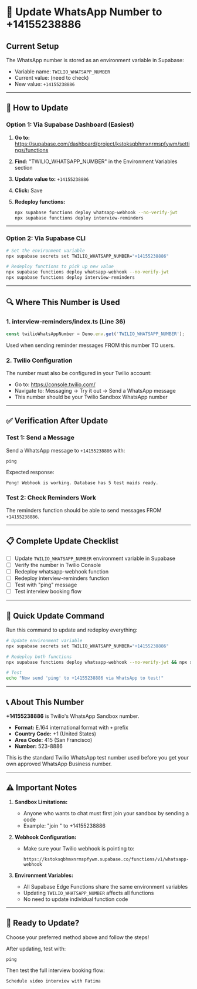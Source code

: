 # 📱 Update WhatsApp Number to +14155238886

## Current Setup

The WhatsApp number is stored as an environment variable in Supabase:
- Variable name: `TWILIO_WHATSAPP_NUMBER`
- Current value: (need to check)
- New value: `+14155238886`

---

## 🔧 How to Update

### Option 1: Via Supabase Dashboard (Easiest)

1. **Go to:** https://supabase.com/dashboard/project/kstoksqbhmxnrmspfywm/settings/functions

2. **Find:** "TWILIO_WHATSAPP_NUMBER" in the Environment Variables section

3. **Update value to:** `+14155238886`

4. **Click:** Save

5. **Redeploy functions:**
   ```bash
   npx supabase functions deploy whatsapp-webhook --no-verify-jwt
   npx supabase functions deploy interview-reminders
   ```

---

### Option 2: Via Supabase CLI

```bash
# Set the environment variable
npx supabase secrets set TWILIO_WHATSAPP_NUMBER="+14155238886"

# Redeploy functions to pick up new value
npx supabase functions deploy whatsapp-webhook --no-verify-jwt
npx supabase functions deploy interview-reminders
```

---

## 🔍 Where This Number is Used

### 1. **interview-reminders/index.ts** (Line 36)
```typescript
const twilioWhatsAppNumber = Deno.env.get('TWILIO_WHATSAPP_NUMBER');
```

Used when sending reminder messages FROM this number TO users.

### 2. **Twilio Configuration**
The number must also be configured in your Twilio account:
- Go to: https://console.twilio.com/
- Navigate to: Messaging → Try it out → Send a WhatsApp message
- This number should be your Twilio Sandbox WhatsApp number

---

## ✅ Verification After Update

### Test 1: Send a Message
Send a WhatsApp message to `+14155238886` with:
```
ping
```

Expected response:
```
Pong! Webhook is working. Database has 5 test maids ready.
```

### Test 2: Check Reminders Work
The reminders function should be able to send messages FROM `+14155238886`.

---

## 📋 Complete Update Checklist

- [ ] Update `TWILIO_WHATSAPP_NUMBER` environment variable in Supabase
- [ ] Verify the number in Twilio Console
- [ ] Redeploy whatsapp-webhook function
- [ ] Redeploy interview-reminders function
- [ ] Test with "ping" message
- [ ] Test interview booking flow

---

## 🚀 Quick Update Command

Run this command to update and redeploy everything:

```bash
# Update environment variable
npx supabase secrets set TWILIO_WHATSAPP_NUMBER="+14155238886"

# Redeploy both functions
npx supabase functions deploy whatsapp-webhook --no-verify-jwt && npx supabase functions deploy interview-reminders

# Test
echo "Now send 'ping' to +14155238886 via WhatsApp to test!"
```

---

## 📞 About This Number

**+14155238886** is Twilio's WhatsApp Sandbox number.

- **Format:** E.164 international format with `+` prefix
- **Country Code:** +1 (United States)
- **Area Code:** 415 (San Francisco)
- **Number:** 523-8886

This is the standard Twilio WhatsApp test number used before you get your own approved WhatsApp Business number.

---

## ⚠️ Important Notes

1. **Sandbox Limitations:**
   - Anyone who wants to chat must first join your sandbox by sending a code
   - Example: "join <your-sandbox-code>" to +14155238886

2. **Webhook Configuration:**
   - Make sure your Twilio webhook is pointing to:
     ```
     https://kstoksqbhmxnrmspfywm.supabase.co/functions/v1/whatsapp-webhook
     ```

3. **Environment Variables:**
   - All Supabase Edge Functions share the same environment variables
   - Updating `TWILIO_WHATSAPP_NUMBER` affects all functions
   - No need to update individual function code

---

## 🎯 Ready to Update?

Choose your preferred method above and follow the steps!

After updating, test with:
```
ping
```

Then test the full interview booking flow:
```
Schedule video interview with Fatima
```
